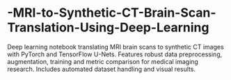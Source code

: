 # -MRI-to-Synthetic-CT-Brain-Scan-Translation-Using-Deep-Learning
Deep learning notebook translating MRI brain scans to synthetic CT images with PyTorch and TensorFlow U-Nets. Features robust data preprocessing, augmentation, training and metric comparison for medical imaging research. Includes automated dataset handling and visual results.
